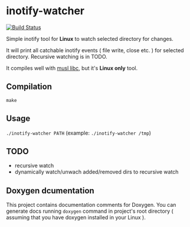 # inotify-watcher

[![Build Status](https://travis-ci.org/Marqin/inotify-watcher.svg)](https://travis-ci.org/Marqin/inotify-watcher)

Simple inotify tool for **Linux** to watch selected directory for changes.

It will print all catchable inotify events ( file write, close etc. )
for selected directory. Recursive watching is in TODO.

It compiles well with [musl libc](http://www.musl-libc.org/),
but it's **Linux only** tool.

## Compilation

`make`

## Usage

`./inotify-watcher PATH`
(example: `./inotify-watcher /tmp`)

## TODO

* recursive watch
* dynamically watch/unwach added/removed dirs to recursive watch

## Doxygen dcumentation

This project contains documentation comments for Doxygen. You can generate docs
running `doxygen` command in project's root directory ( assuming that you have
doxygen installed in your Linux ).
